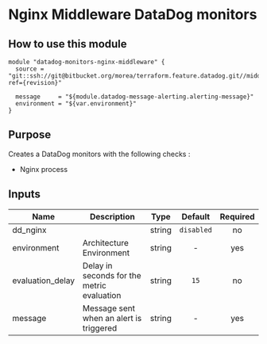 Nginx Middleware DataDog monitors
=================================

How to use this module
----------------------

```
module "datadog-monitors-nginx-middleware" {
  source = "git::ssh://git@bitbucket.org/morea/terraform.feature.datadog.git//middleware/nginx?ref={revision}"

  message     = "${module.datadog-message-alerting.alerting-message}"
  environment = "${var.environment}"
}
```

Purpose
-------
Creates a DataDog monitors with the following checks :

* Nginx process

Inputs
------

| Name | Description | Type | Default | Required |
|------|-------------|:----:|:-----:|:-----:|
| dd_nginx |  | string | `disabled` | no |
| environment | Architecture Environment | string | - | yes |
| evaluation_delay | Delay in seconds for the metric evaluation | string | `15` | no |
| message | Message sent when an alert is triggered | string | - | yes |

